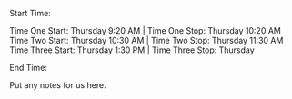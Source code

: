 Start Time:

Time One Start: Thursday 9:20 AM | Time One Stop: Thursday 10:20 AM
Time Two Start: Thursday 10:30 AM | Time Two Stop: Thursday 11:30 AM
Time Three Start: Thursday 1:30 PM | Time Three Stop: Thursday 

End Time:


Put any notes for us here.
